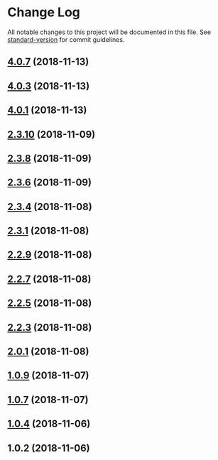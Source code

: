 # Change Log

All notable changes to this project will be documented in this file. See [standard-version](https://github.com/conventional-changelog/standard-version) for commit guidelines.

<a name="4.0.7"></a>
## [4.0.7](https://github.com/AlexandrDobrovolskiy/lim-cache/compare/v4.0.3...v4.0.7) (2018-11-13)



<a name="4.0.3"></a>
## [4.0.3](https://github.com/AlexandrDobrovolskiy/lim-cache/compare/v4.0.1...v4.0.3) (2018-11-13)



<a name="4.0.1"></a>
## [4.0.1](https://github.com/AlexandrDobrovolskiy/lim-cache/compare/v2.3.10...v4.0.1) (2018-11-13)



<a name="2.3.10"></a>
## [2.3.10](https://github.com/AlexandrDobrovolskiy/lim-cache/compare/v2.3.8...v2.3.10) (2018-11-09)



<a name="2.3.8"></a>
## [2.3.8](https://github.com/AlexandrDobrovolskiy/lim-cache/compare/v2.3.6...v2.3.8) (2018-11-09)



<a name="2.3.6"></a>
## [2.3.6](https://github.com/AlexandrDobrovolskiy/lim-cache/compare/v2.3.4...v2.3.6) (2018-11-09)



<a name="2.3.4"></a>
## [2.3.4](https://github.com/AlexandrDobrovolskiy/lim-cache/compare/v2.3.1...v2.3.4) (2018-11-08)



<a name="2.3.1"></a>
## [2.3.1](https://github.com/AlexandrDobrovolskiy/lim-cache/compare/v2.2.9...v2.3.1) (2018-11-08)



<a name="2.2.9"></a>
## [2.2.9](https://github.com/AlexandrDobrovolskiy/lim-cache/compare/v2.2.7...v2.2.9) (2018-11-08)



<a name="2.2.7"></a>
## [2.2.7](https://github.com/AlexandrDobrovolskiy/lim-cache/compare/v2.2.5...v2.2.7) (2018-11-08)



<a name="2.2.5"></a>
## [2.2.5](https://github.com/AlexandrDobrovolskiy/lim-cache/compare/v2.2.3...v2.2.5) (2018-11-08)



<a name="2.2.3"></a>
## [2.2.3](https://github.com/AlexandrDobrovolskiy/lim-cache/compare/v2.0.1...v2.2.3) (2018-11-08)



<a name="2.0.1"></a>
## [2.0.1](https://github.com/AlexandrDobrovolskiy/lim-cache/compare/v1.0.9...v2.0.1) (2018-11-08)



<a name="1.0.9"></a>
## [1.0.9](https://github.com/AlexandrDobrovolskiy/lim-cache/compare/v1.0.7...v1.0.9) (2018-11-07)



<a name="1.0.7"></a>
## [1.0.7](https://github.com/AlexandrDobrovolskiy/lim-cache/compare/v1.0.4...v1.0.7) (2018-11-07)



<a name="1.0.4"></a>
## [1.0.4](https://github.com/AlexandrDobrovolskiy/lim-cache/compare/v1.0.2...v1.0.4) (2018-11-06)



<a name="1.0.2"></a>
## 1.0.2 (2018-11-06)
